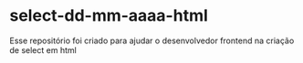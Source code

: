 # select-dd-mm-aaaa-html
 Esse repositório foi criado para ajudar o desenvolvedor frontend na criação de select em html
